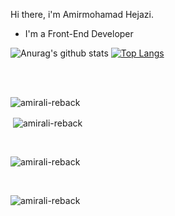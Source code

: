 Hi there, i'm Amirmohamad Hejazi.
- I'm a Front-End Developer


![Anurag's github stats](https://github-readme-stats.vercel.app/api?username=Amirmohamadhejazi&show_icons=true&theme=radical&count_private=true)
[![Top Langs](https://github-readme-stats.vercel.app/api/top-langs/?username=Amirmohamadhejazi&layout=compact&theme=radical)](https://github.com/anuraghazra/github-readme-stats)

<br>
<br>
<p><img align="left" src="https://github-readme-stats.vercel.app/api/top-langs?username=amirali-reback&show_icons=true&locale=en&layout=compact" alt="amirali-reback" /></p>
<br>
<p>&nbsp;<img align="center" src="https://github-readme-stats.vercel.app/api?username=amirali-reback&show_icons=true&locale=en" alt="amirali-reback" /></p>
<br>
<p><img align="center" src="https://github-readme-streak-stats.herokuapp.com/?user=amirali-reback&theme=highcontrast" alt="amirali-reback" /></p>
<br>
<p><img align="center" src="https://discord.c99.nl/widget/theme-1/599883507418005510.png" alt="amirali-reback" /></p>
<br>
